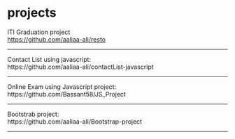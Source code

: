 # projects

ITI Graduation project
<br/>
https://github.com/aaliaa-ali/resto
<hr/>
Contact List using javascript:
<br/>
https://github.com/aaliaa-ali/contactList-javascript
<hr/>
Online Exam using Javascript project:
<br/>
https://github.com/Bassant58/JS_Project
<hr/>
Bootstrab project:
<br/>
https://github.com/aaliaa-ali/Bootstrap-project
<hr/>
